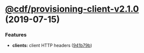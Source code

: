# [@cdf/provisioning-client-v2.1.0](https://git-codecommit.us-west-2.amazonaws.com/v1/repos/cdf-core/compare/@cdf/provisioning-client-v2.0.0...@cdf/provisioning-client-v2.1.0) (2019-07-15)


### Features

* **clients:** client HTTP headers ([941b79b](https://git-codecommit.us-west-2.amazonaws.com/v1/repos/cdf-core/commit/941b79b))
